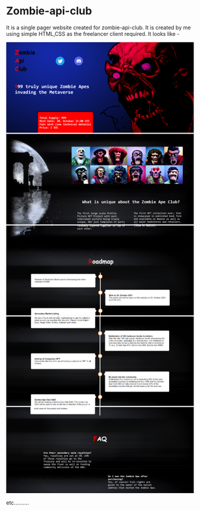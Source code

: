 # Zombie-api-club
It is a single pager website created for zombie-api-club.
It is created by me using simple HTML,CSS as the freelancer client required.
It looks like - 

![](https://github.com/devendra2508/Zombie-api-club/blob/master/z1.PNG)
![](https://github.com/devendra2508/Zombie-api-club/blob/master/z2.PNG)
![](https://github.com/devendra2508/Zombie-api-club/blob/master/z3.PNG)
![](https://github.com/devendra2508/Zombie-api-club/blob/master/z4.PNG)
![](https://github.com/devendra2508/Zombie-api-club/blob/master/z5.PNG)

etc..........
